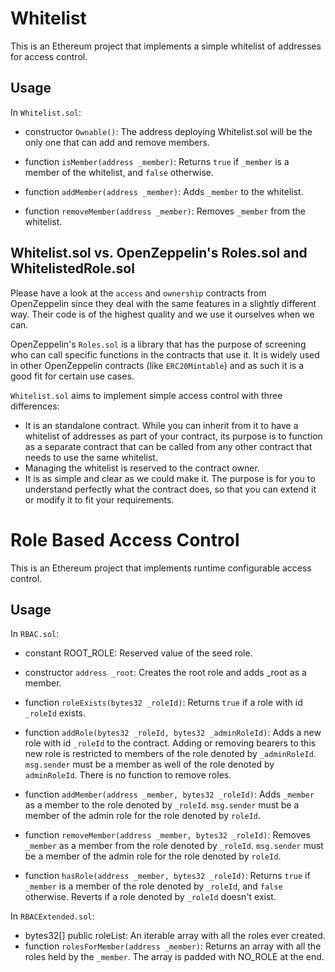 # Whitelist

This is an Ethereum project that implements a simple whitelist of addresses for access control.

## Usage

In `Whitelist.sol`:

* constructor `Ownable()`: The address deploying Whitelist.sol will be the only one that can add and remove members.

* function `isMember(address _member)`: Returns `true` if `_member` is a member of the whitelist, and `false` otherwise.
* function `addMember(address _member)`: Adds `_member` to the whitelist.
* function `removeMember(address _member)`: Removes `_member` from the whitelist.

## Whitelist.sol vs. OpenZeppelin's Roles.sol and WhitelistedRole.sol

Please have a look at the `access` and `ownership` contracts from OpenZeppelin since they deal with the same features in a slightly different way. Their code is of the highest quality and we use it ourselves when we can.

OpenZeppelin's `Roles.sol` is a library that has the purpose of screening who can call specific functions in the contracts that use it. It is widely used in other OpenZeppelin contracts (like `ERC20Mintable`) and as such it is a good fit for certain use cases.

`Whitelist.sol` aims to implement simple access control with three differences:
 - It is an standalone contract. While you can inherit from it to have a whitelist of addresses as part of your contract, its purpose is to function as a separate contract that can be called from any other contract that needs to use the same whitelist.
 - Managing the whitelist is reserved to the contract owner.
 - It is as simple and clear as we could make it. The purpose is for you to understand perfectly what the contract does, so that you can extend it or modify it to fit your requirements. 
 

# Role Based Access Control

This is an Ethereum project that implements runtime configurable access control.

## Usage

In `RBAC.sol`:
* constant ROOT_ROLE: Reserved value of the seed role.

* constructor `address _root`: Creates the root role and adds _root as a member.

* function `roleExists(bytes32 _roleId)`: Returns `true` if a role with id `_roleId` exists.
* function `addRole(bytes32 _roleId, bytes32 _adminRoleId)`: Adds a new role with id `_roleId` to the contract. Adding or removing bearers to this new role is restricted to members of the role denoted by `_adminRoleId`. `msg.sender` must be a member as well of the role denoted by `adminRoleId`. There is no function to remove roles.
* function `addMember(address _member, bytes32 _roleId)`: Adds `_member` as a member to the role denoted by `_roleId`. `msg.sender` must be a member of the admin role for the role denoted by `roleId`.
* function `removeMember(address _member, bytes32 _roleId)`: Removes `_member` as a member from the role denoted by `_roleId`. `msg.sender` must be a member of the admin role for the role denoted by `roleId`.
* function `hasRole(address _member, bytes32 _roleId)`: Returns `true` if `_member` is a member of the role denoted by `_roleId`, and `false` otherwise. Reverts if a role denoted by `_roleId` doesn't exist.

In `RBACExtended.sol`:
* bytes32[] public roleList: An iterable array with all the roles ever created.
* function `rolesForMember(address _member)`: Returns an array with all the roles held by the `_member`. The array is padded with NO_ROLE at the end.